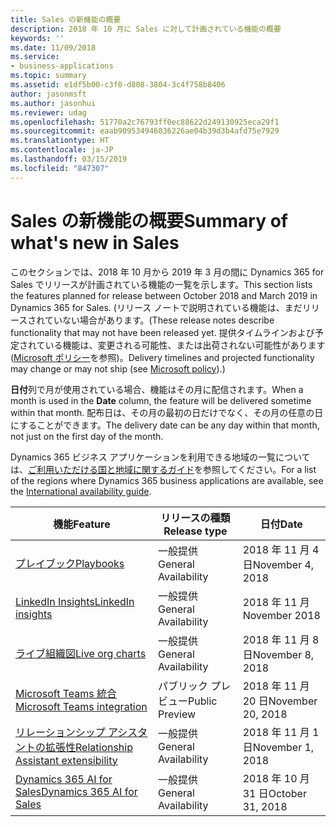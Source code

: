 ```yaml
---
title: Sales の新機能の概要
description: 2018 年 10 月に Sales に対して計画されている機能の概要
keywords: ''
ms.date: 11/09/2018
ms.service:
- business-applications
ms.topic: summary
ms.assetid: e1df5b00-c3f0-d808-3804-3c4f758b8406
author: jasonmsft
ms.author: jasonhui
ms.reviewer: udag
ms.openlocfilehash: 51770a2c76793ff0ec88622d249130925eca29f1
ms.sourcegitcommit: eaab909534946036226ae04b39d3b4afd75e7929
ms.translationtype: HT
ms.contentlocale: ja-JP
ms.lasthandoff: 03/15/2019
ms.locfileid: "847307"
---
```

# <a name="summary-of-whats-new-in-sales"></a><span data-ttu-id="a1aec-103">Sales の新機能の概要</span><span class="sxs-lookup"><span data-stu-id="a1aec-103">Summary of what's new in Sales</span></span>

<span data-ttu-id="a1aec-104">このセクションでは、2018 年 10 月から 2019 年 3 月の間に Dynamics 365 for Sales でリリースが計画されている機能の一覧を示します。</span><span class="sxs-lookup"><span data-stu-id="a1aec-104">This section lists the features planned for release between October 2018 and March 2019 in Dynamics 365 for Sales.</span></span> <span data-ttu-id="a1aec-105">(リリース ノートで説明されている機能は、まだリリースされていない場合があります。</span><span class="sxs-lookup"><span data-stu-id="a1aec-105">(These release notes describe functionality that may not have been released yet.</span></span> <span data-ttu-id="a1aec-106">提供タイムラインおよび予定されている機能は、変更される可能性、または出荷されない可能性があります ([Microsoft ポリシー](https://go.microsoft.com/fwlink/p/?linkid=2007332)を参照)。</span><span class="sxs-lookup"><span data-stu-id="a1aec-106">Delivery timelines and projected functionality may change or may not ship (see [Microsoft policy](https://go.microsoft.com/fwlink/p/?linkid=2007332)).)</span></span>

<span data-ttu-id="a1aec-107">**日付**列で月が使用されている場合、機能はその月に配信されます。</span><span class="sxs-lookup"><span data-stu-id="a1aec-107">When a month is used in the **Date** column, the feature will be delivered sometime within that month.</span></span> <span data-ttu-id="a1aec-108">配布日は、その月の最初の日だけでなく、その月の任意の日にすることができます。</span><span class="sxs-lookup"><span data-stu-id="a1aec-108">The delivery date can be any day within that month, not just on the first day of the month.</span></span>

<span data-ttu-id="a1aec-109">Dynamics 365 ビジネス アプリケーションを利用できる地域の一覧については、[ご利用いただける国と地域に関するガイド](https://aka.ms/dynamics_365_international_availability_deck)を参照してください。</span><span class="sxs-lookup"><span data-stu-id="a1aec-109">For a list of the regions where Dynamics 365 business applications are available, see the [International availability guide](https://aka.ms/dynamics_365_international_availability_deck).</span></span> 


| <span data-ttu-id="a1aec-110">機能</span><span class="sxs-lookup"><span data-stu-id="a1aec-110">Feature</span></span>                                                              | <span data-ttu-id="a1aec-111">リリースの種類</span><span class="sxs-lookup"><span data-stu-id="a1aec-111">Release type</span></span>   | <span data-ttu-id="a1aec-112">日付</span><span class="sxs-lookup"><span data-stu-id="a1aec-112">Date</span></span> |
|----------------------------------------------------------------------|----------------|----------------------|
| [<span data-ttu-id="a1aec-113">プレイブック</span><span class="sxs-lookup"><span data-stu-id="a1aec-113">Playbooks</span></span>](empower-sellers-with-playbooks.md)                       | <span data-ttu-id="a1aec-114">一般提供</span><span class="sxs-lookup"><span data-stu-id="a1aec-114">General Availability</span></span>             | <span data-ttu-id="a1aec-115">2018 年 11 月 4 日</span><span class="sxs-lookup"><span data-stu-id="a1aec-115">November 4, 2018</span></span>          |
| [<span data-ttu-id="a1aec-116">LinkedIn Insights</span><span class="sxs-lookup"><span data-stu-id="a1aec-116">LinkedIn insights</span></span>](linkedin-insights.md)                            | <span data-ttu-id="a1aec-117">一般提供</span><span class="sxs-lookup"><span data-stu-id="a1aec-117">General Availability</span></span>             | <span data-ttu-id="a1aec-118">2018 年 11 月</span><span class="sxs-lookup"><span data-stu-id="a1aec-118">November 2018</span></span>          |
| [<span data-ttu-id="a1aec-119">ライブ組織図</span><span class="sxs-lookup"><span data-stu-id="a1aec-119">Live org charts</span></span>](live-org-charts.md)                                | <span data-ttu-id="a1aec-120">一般提供</span><span class="sxs-lookup"><span data-stu-id="a1aec-120">General Availability</span></span>             | <span data-ttu-id="a1aec-121">2018 年 11 月 8 日</span><span class="sxs-lookup"><span data-stu-id="a1aec-121">November 8, 2018</span></span>          |
| [<span data-ttu-id="a1aec-122">Microsoft Teams 統合</span><span class="sxs-lookup"><span data-stu-id="a1aec-122">Microsoft Teams integration</span></span>](collaborate-with-microsoft-teams.md)   | <span data-ttu-id="a1aec-123">パブリック プレビュー</span><span class="sxs-lookup"><span data-stu-id="a1aec-123">Public Preview</span></span>                   | <span data-ttu-id="a1aec-124">2018 年 11 月 20 日</span><span class="sxs-lookup"><span data-stu-id="a1aec-124">November 20, 2018</span></span>          |
| [<span data-ttu-id="a1aec-125">リレーションシップ アシスタントの拡張性</span><span class="sxs-lookup"><span data-stu-id="a1aec-125">Relationship Assistant extensibility</span></span>](extend-relationship-assistant.md) | <span data-ttu-id="a1aec-126">一般提供</span><span class="sxs-lookup"><span data-stu-id="a1aec-126">General Availability</span></span>         | <span data-ttu-id="a1aec-127">2018 年 11 月 1 日</span><span class="sxs-lookup"><span data-stu-id="a1aec-127">November 1, 2018</span></span>           |
| [<span data-ttu-id="a1aec-128">Dynamics 365 AI for Sales</span><span class="sxs-lookup"><span data-stu-id="a1aec-128">Dynamics 365 AI for Sales</span></span>](dynamics-365-ai-sales.md)                | <span data-ttu-id="a1aec-129">一般提供</span><span class="sxs-lookup"><span data-stu-id="a1aec-129">General Availability</span></span>             | <span data-ttu-id="a1aec-130">2018 年 10 月 31 日</span><span class="sxs-lookup"><span data-stu-id="a1aec-130">October 31, 2018</span></span>           |
